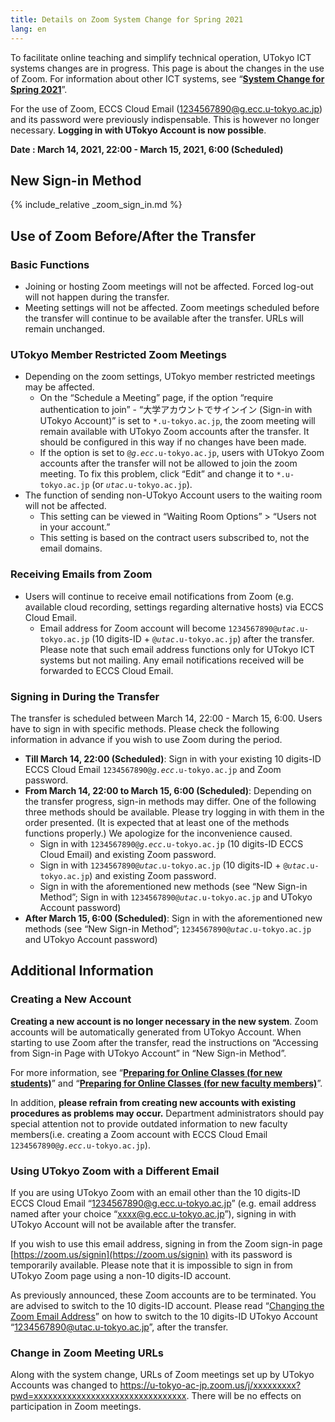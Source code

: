 ```yaml
---
title: Details on Zoom System Change for Spring 2021
lang: en
---
```


To facilitate online teaching and simplify technical operation, UTokyo ICT systems changes are in progress. This page is about the changes in the use of Zoom. For information about other ICT systems, see “**[System Change for Spring 2021](/en/change2021s/)**”.

For the use of Zoom, ECCS Cloud Email (1234567890@g.ecc.u-tokyo.ac.jp) and its password were previously indispensable. This is however no longer necessary. **Logging in with UTokyo Account is now possible**.

**Date : March 14, 2021, 22:00 - March 15, 2021, 6:00 (Scheduled)**

## New Sign-in Method

{% include_relative _zoom_sign_in.md %}

## Use of Zoom Before/After the Transfer

### Basic Functions

- Joining or hosting Zoom meetings will not be affected. Forced log-out will not happen during the transfer.
- Meeting settings will not be affected. Zoom meetings scheduled before the transfer will continue to be available after the transfer. URLs will remain unchanged.

### UTokyo Member Restricted Zoom Meetings

- Depending on the zoom settings, UTokyo member restricted meetings may be affected.
    - On the “Schedule a Meeting” page, if the option “require authentication to join” - “大学アカウントでサインイン (Sign-in with UTokyo Account)” is set to `*.u-tokyo.ac.jp`, the zoom meeting will remain available with UTokyo Zoom accounts after the transfer. It should be configured in this way if no changes have been made.
    - If the option is set to <code>@<em>g.ecc</em>.u-tokyo.ac.jp</code>, users with UTokyo Zoom accounts after the transfer will not be allowed to join the zoom meeting. To fix this problem, click “Edit” and change it to `*.u-tokyo.ac.jp` (or <code><em>utac</em>.u-tokyo.ac.jp</code>).
- The function of sending non-UTokyo Account users to the waiting room will not be affected.
    - This setting can be viewed in “Waiting Room Options” > “Users not in your account.”
    - This setting is based on the contract users subscribed to, not the email domains.

### Receiving Emails from Zoom

- Users will continue to receive email notifications from Zoom (e.g. available cloud recording, settings regarding alternative hosts) via ECCS Cloud Email.
    - Email address for Zoom account will become <code>1234567890@<em>utac</em>.u-tokyo.ac.jp</code> (10 digits-ID + <code>@<em>utac</em>.u-tokyo.ac.jp</code>) after the transfer. Please note that such email address functions only for UTokyo ICT systems but not mailing. Any email notifications received will be forwarded to ECCS Cloud Email.

### Signing in During the Transfer

The transfer is scheduled between March 14, 22:00 - March 15, 6:00. Users have to sign in with specific methods. Please check the following information in advance if you wish to use Zoom during the period.

- **Till March 14, 22:00 (Scheduled)**: Sign in with your existing 10 digits-ID ECCS Cloud Email <code>1234567890@<em>g.ecc</em>.u-tokyo.ac.jp</code> and Zoom password.
- **From March 14, 22:00 to March 15, 6:00 (Scheduled)**: Depending on the transfer progress, sign-in methods may differ. One of the following three methods should be available. Please try logging in with them in the order presented. (It is expected that at least one of the methods functions properly.) We apologize for the inconvenience caused.
    - Sign in with <code>1234567890@<em>g.ecc</em>.u-tokyo.ac.jp</code> (10 digits-ID ECCS Cloud Email) and existing Zoom password.
    - Sign in with <code>1234567890@<em>utac</em>.u-tokyo.ac.jp</code> (10 digits-ID + <code>@<em>utac</em>.u-tokyo.ac.jp</code>) and existing Zoom password.
    - Sign in with the aforementioned new methods (see “New Sign-in Method”; Sign in with <code>1234567890@<em>utac</em>.u-tokyo.ac.jp</code> and UTokyo Account password)
-  **After March 15, 6:00 (Scheduled)**: Sign in with the aforementioned new methods (see “New Sign-in Method”; <code>1234567890@<em>utac</em>.u-tokyo.ac.jp</code> and UTokyo Account password)

## Additional Information

### Creating a New Account

**Creating a new account is no longer necessary in the new system**. Zoom accounts will be automatically generated from UTokyo Account. When starting to use Zoom after the transfer, read the instructions on “Accessing from Sign-in Page with UTokyo Account” in “New Sign-in Method”.

For more information, see “**[Preparing for Online Classes (for new students)](/en/oc/)**” and “**[Preparing for Online Classes (for new faculty members)](/en/faculty_members/)**”.

In addition, **please refrain from creating new accounts with existing procedures as problems may occur.** Department administrators should pay special attention not to provide outdated information to new faculty members(i.e. creating a Zoom account with ECCS Cloud Email <code>1234567890@<em>g.ecc</em>.u-tokyo.ac.jp</code>).

### Using UTokyo Zoom with a Different Email

If you are using UTokyo Zoom with an email other than the 10 digits-ID ECCS Cloud Email  “1234567890@g.ecc.u-tokyo.ac.jp” (e.g. email address named after your choice “xxxx@g.ecc.u-tokyo.ac.jp”), signing in with UTokyo Account will not be available after the transfer.

If you wish to use this email address, signing in from the Zoom sign-in page [https://zoom.us/signin](https://zoom.us/signin) with its password is temporarily available. Please note that it is impossible to sign in from UTokyo Zoom page using a non-10 digits-ID account.

As previously announced, these Zoom accounts are to be terminated. You are advised to switch to the 10 digits-ID account. Please read “[Changing the Zoom Email Address](/en/notice/zoom-address-new)” on how to switch to the 10 digits-ID UTokyo Account “1234567890@utac.u-tokyo.ac.jp”, after the transfer.

### Change in Zoom Meeting URLs

Along with the system change, URLs of Zoom meetings set up by UTokyo Accounts was changed to https://u-tokyo-ac-jp.zoom.us/j/xxxxxxxxx?pwd=xxxxxxxxxxxxxxxxxxxxxxxxxxxxxxxx. There will be no effects on participation in Zoom meetings.
